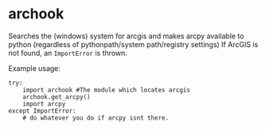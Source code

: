 # archook
Searches the (windows) system for arcgis and makes arcpy available to python (regardless of pythonpath/system path/registry settings)
If ArcGIS is not found, an `ImportError` is thrown. 

Example usage:
```
try:
    import archook #The module which locates arcgis
    archook.get_arcpy()
    import arcpy
except ImportError:
    # do whatever you do if arcpy isnt there.
```
